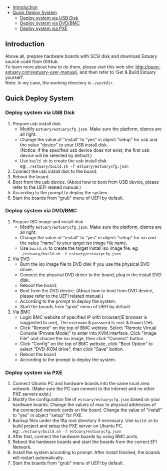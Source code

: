 * [Introduction](#1)
* [Quick Deploy System](#2)
   * [Deploy system via USB Disk](#2.1)
   * [Deploy system via DVD/BMC](#2.2)
   * [Deploy system via PXE](#2.3)

## <a name="1">Introduction</a>

Above all, prepare hardware boards with SCSI disk and download Estuary source code from GitHub.  
To learn more about how to do them, please visit this web site: <http://open-estuary.com/estuary-user-manual/>, and then refer to ‘Get & Build Estuary yourself’.  
Note: In my case, the working directory is `~/workdir`.

## <a name="2">Quick Deploy System</a>

### <a name="2.1">Deploy system via USB Disk</a>

1. Prepare usb install disk.
    * Modify `estuary/estuarycfg.json`. Make sure the platform, distros are all right.
    * Change the value of "install" to "yes" in object "setup" for usb and the value "device" to your USB install disk.  
    (Notice: if the specified usb device does not exist, the first usb device will be selected by default.)
    * Use `build.sh` to create the usb install disk.  
      eg: `./estuary/build.sh -f estuary/estuarycfg.json`
2. Connect the usb install disk to the board.
3. Reboot the board.
4. Boot from the usb device. (About how to boot from USB device, please refer to the UEFI related manual.)
5. According to the prompt to deploy the system.
6. Start the boards from "grub" menu of UEFI by default.

### <a name="2.2">Deploy system via DVD/BMC</a>

1. Prepare ISO image and install disk.
   * Modify `estuary/estuarycfg.json`. Make sure the platform, distros are all right.
   * Change the value of "install" to "yes" in object "setup" for iso and the value "name" to your target iso image file name.
   * Use `build.sh` to create the target install iso image file.
     eg: `./estuary/build.sh -f estuary/estuarycfg.json`
2. Via DVD
   * Burn the iso image file to DVD disk if you use the physical DVD driver.
   * Connect the physical DVD driver to the board, plug in the install DVD disk.
   * Reboot the board.
   * Boot from the DVD device. (About how to boot from DVD device, please refer to the UEFI related manual.)
   * According to the prompt to deploy the system.
   * Start the boards from "grub" menu of UEFI by default.
3. Via BMC
   * Login BMC website of specified IP with browser(IE browser is suggested to use), The `username` & `password` is `root` & `Huawei12#$`.
   * Click "Remote" on the top of BMC webiste. Select "Remote Virtual Console (Private Mode)" to enter into KVM interface. Click "Image File" and choose the iso image, then click "Connect" button.
   * Click "Config" on the top of BMC website, click "Boot Option" to select "DVD-ROM drive", then click "Save" button.
   * Reboot the board
   * According to the prompt to deploy the system.

### <a name="2.3">Deploy system via PXE</a>

1. Connect Ubuntu PC and hardware boards into the same local area network. (Make sure the PC can connect to the internet and no other PXE servers exist.)
2. Modify the configuration file of `estuary/estuarycfg.json` based on your hardware boards. Change the values of mac to physical addresses of the connected network cards on the board. Change the value of "install" to "yes" in object "setup" for PXE.
3. Backup files under the tftp root directory if necessary. Use `build.sh` to build project and setup the PXE server on Ubuntu PC.  
   eg: `./estuary/build.sh -f estuary/estuarycfg.json`
4. After that, connect the hardware boards by using BMC ports.
5. Reboot the hardware boards and start the boards from the correct EFI Network.
6. Install the system according to prompt. After install finished, the boards will restart automatically.
7. Start the boards from "grub" menu of UEFI by default.
